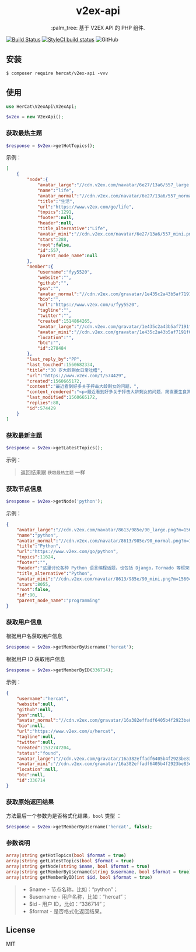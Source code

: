 <h1 align="center"> v2ex-api </h1>

<p align="center"> :palm_tree: 基于 V2EX API 的 PHP 组件.</p>

[![Build Status](https://travis-ci.org/her-cat/v2ex-api.svg?branch=master)](https://travis-ci.org/her-cat/v2ex-api)
[![StyleCI build status](https://github.styleci.io/repos/192050883/shield)](https://github.styleci.io/repos/192050883)
![GitHub](https://img.shields.io/github/license/her-cat/v2ex-api.svg)

## 安装

```shell
$ composer require hercat/v2ex-api -vvv
```

## 使用

```php
use HerCat\V2exApi\V2exApi;

$v2ex = new V2exApi();
```

### 获取最热主题

```php
$response = $v2ex->getHotTopics();
```

示例：
```json
[
    {
        "node":{
            "avatar_large":"//cdn.v2ex.com/navatar/6e27/13a6/557_large.png?m=1473710080",
            "name":"life",
            "avatar_normal":"//cdn.v2ex.com/navatar/6e27/13a6/557_normal.png?m=1473710080",
            "title":"生活",
            "url":"https://www.v2ex.com/go/life",
            "topics":1291,
            "footer":null,
            "header":null,
            "title_alternative":"Life",
            "avatar_mini":"//cdn.v2ex.com/navatar/6e27/13a6/557_mini.png?m=1473710080",
            "stars":288,
            "root":false,
            "id":557,
            "parent_node_name":null
        },
        "member":{
            "username":"fyy5520",
            "website":"",
            "github":"",
            "psn":"",
            "avatar_normal":"//cdn.v2ex.com/gravatar/1e435c2a43b5af7191f09d401440e982?s=24&d=retro",
            "bio":"",
            "url":"https://www.v2ex.com/u/fyy5520",
            "tagline":"",
            "twitter":"",
            "created":1514864265,
            "avatar_large":"//cdn.v2ex.com/gravatar/1e435c2a43b5af7191f09d401440e982?s=24&d=retro",
            "avatar_mini":"//cdn.v2ex.com/gravatar/1e435c2a43b5af7191f09d401440e982?s=24&d=retro",
            "location":"",
            "btc":"",
            "id":278484
        },
        "last_reply_by":"PP",
        "last_touched":1560682334,
        "title":"30 岁大龄剩女日常吐槽",
        "url":"https://www.v2ex.com/t/574429",
        "created":1560665172,
        "content":"最近看到好多关于抨击大龄剩女的问题，",
        "content_rendered":"<p>最近看到好多关于抨击大龄剩女的问题，简直要生食其肉一般，也不知道为什么对这种群体有这么大恶意。</p>",
        "last_modified":1560665172,
        "replies":88,
        "id":574429
    }
]
```

### 获取最新主题

```php
$response = $v2ex->getLatestTopics();
```

示例：
> 返回结果跟 `获取最热主题` 一样

### 获取节点信息

```php
$response = $v2ex->getNode('python');
```

示例：
```json
{
    "avatar_large":"//cdn.v2ex.com/navatar/8613/985e/90_large.png?m=1560497984",
    "name":"python",
    "avatar_normal":"//cdn.v2ex.com/navatar/8613/985e/90_normal.png?m=1560497984",
    "title":"Python",
    "url":"https://www.v2ex.com/go/python",
    "topics":11624,
    "footer":"",
    "header":"这里讨论各种 Python 语言编程话题，也包括 Django，Tornado 等框架的讨论。这里是一个能够帮助你解决实际问题的地方。",
    "title_alternative":"Python",
    "avatar_mini":"//cdn.v2ex.com/navatar/8613/985e/90_mini.png?m=1560497984",
    "stars":8055,
    "root":false,
    "id":90,
    "parent_node_name":"programming"
}
```

### 获取用户信息

根据用户名获取用户信息

```php
$response = $v2ex->getMemberByUsername('hercat');
```

根据用户 ID 获取用户信息

```php
$response = $v2ex->getMemberByID(336714);
```

示例：
```json
{
    "username":"hercat",
    "website":null,
    "github":null,
    "psn":null,
    "avatar_normal":"//cdn.v2ex.com/gravatar/16a382effadf6405b4f2923be83e8d04?s=24&d=retro",
    "bio":null,
    "url":"https://www.v2ex.com/u/hercat",
    "tagline":null,
    "twitter":null,
    "created":1532747204,
    "status":"found",
    "avatar_large":"//cdn.v2ex.com/gravatar/16a382effadf6405b4f2923be83e8d04?s=24&d=retro",
    "avatar_mini":"//cdn.v2ex.com/gravatar/16a382effadf6405b4f2923be83e8d04?s=24&d=retro",
    "location":null,
    "btc":null,
    "id":336714
}
```

### 获取原始返回结果

方法最后一个参数为是否格式化结果，`bool` 类型 ：

```php
$response = $v2ex->getMemberByUsername('hercat', false);
```

### 参数说明

```php
array|string getHotTopics(bool $format = true)
array|string getLatestTopics(bool $format = true)
array|string getNode(string $name, bool $format = true)
array|string getMemberByUsername(string $username, bool $format = true)
array|string getMemberByID(int $id, bool $format = true)
```
> - $name - 节点名称，比如：“python”；
> - $username - 用户名称，比如：“hercat”；
> - $id - 用户 ID，比如：“336714”；
> - $format - 是否格式化返回结果。

## License

MIT